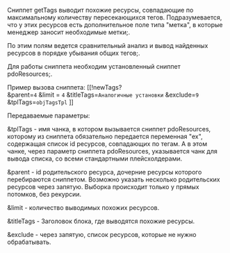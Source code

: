 Сниппет getTags выводит похожие ресурсы, совпадающие по максимальному количеству пересекающихся тегов. Подразумевается, что у этих ресурсов есть дополнительное поле типа "метка", в которые менеджер заносит необходимые метки;.

По этим полям ведется сравнительный анализ и вывод найденных ресурсов в порядке убывания общих тегов;.

Для работы сниппета необходим установленный сниппет pdoResources;.

Пример вызова сниппета:
[[!newTags?  
   &parent=`4`
   &limit = `4`
   &titleTags=`Аналогичные установки`
   &exclude=`9`
   &tplTags=`objTagsTpl`
]]

Передаваемые параметры:

&tplTags - имя чанка, в котором вызывается сниппет pdoResources, которому из сниппета обязательно передается переменная "ex", содержащая список id ресурсов, совпадающих по тегам. А в этом чанке, через параметр сниппета pdoResources, указывается чанк для вывода списка, со всеми стандартными плейсхолдерами.

&parent - id родительского ресурса, дочерние ресурсы которого перебираются сниппетом. Возможно указать несколько родительских ресурсов через запятую. Выборка происходит только у прямых потомков, без рекурсии.

&limit - количество выводимых похожих ресурсов.

&titleTags - Заголовок блока, где выводятся похожие ресурсы.

&exclude - через запятую, список ресурсов, которые не нужно обрабатывать.
